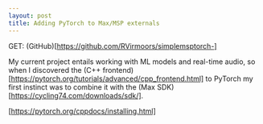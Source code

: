 ```yaml
---
layout: post
title: Adding PyTorch to Max/MSP externals
---
```


GET: (GitHub)[https://github.com/RVirmoors/simplemsptorch-]

My current project entails working with ML models and real-time audio,
so when I discovered the (C++ frontend)[https://pytorch.org/tutorials/advanced/cpp_frontend.html]
to PyTorch my first instinct was to combine it with the (Max SDK)[https://cycling74.com/downloads/sdk/].

[https://pytorch.org/cppdocs/installing.html]
